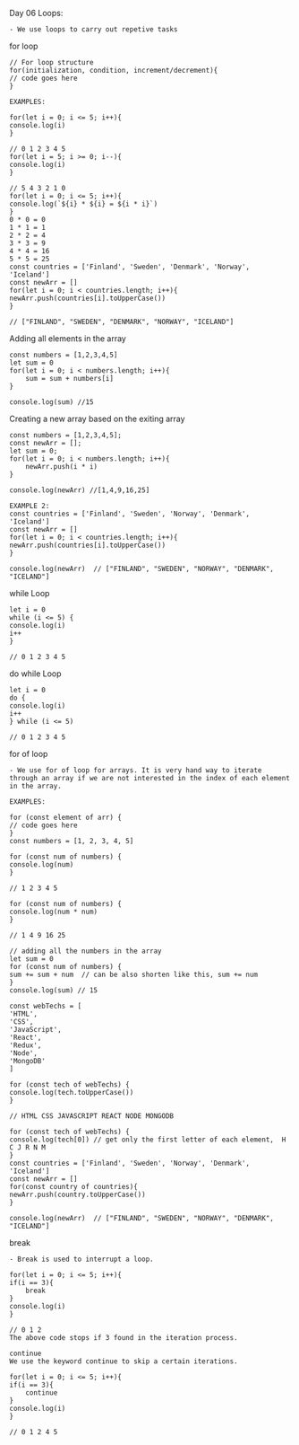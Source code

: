 Day 06 Loops:

    - We use loops to carry out repetive tasks

for loop

    // For loop structure
    for(initialization, condition, increment/decrement){
    // code goes here
    }

    EXAMPLES:

    for(let i = 0; i <= 5; i++){
    console.log(i)
    }

    // 0 1 2 3 4 5
    for(let i = 5; i >= 0; i--){
    console.log(i)
    }

    // 5 4 3 2 1 0
    for(let i = 0; i <= 5; i++){
    console.log(`${i} * ${i} = ${i * i}`)
    }
    0 * 0 = 0
    1 * 1 = 1
    2 * 2 = 4
    3 * 3 = 9
    4 * 4 = 16
    5 * 5 = 25
    const countries = ['Finland', 'Sweden', 'Denmark', 'Norway', 'Iceland']
    const newArr = []
    for(let i = 0; i < countries.length; i++){
    newArr.push(countries[i].toUpperCase())
    }

    // ["FINLAND", "SWEDEN", "DENMARK", "NORWAY", "ICELAND"]

Adding all elements in the array

    const numbers = [1,2,3,4,5]
    let sum = 0
    for(let i = 0; i < numbers.length; i++){
        sum = sum + numbers[i]
    }

    console.log(sum) //15

Creating a new array based on the exiting array

    const numbers = [1,2,3,4,5];
    const newArr = [];
    let sum = 0;
    for(let i = 0; i < numbers.length; i++){
        newArr.push(i * i)
    }

    console.log(newArr) //[1,4,9,16,25]

    EXAMPLE 2:
    const countries = ['Finland', 'Sweden', 'Norway', 'Denmark', 'Iceland']
    const newArr = []
    for(let i = 0; i < countries.length; i++){
    newArr.push(countries[i].toUpperCase())
    }

    console.log(newArr)  // ["FINLAND", "SWEDEN", "NORWAY", "DENMARK", "ICELAND"]


while Loop

    let i = 0
    while (i <= 5) {
    console.log(i)
    i++
    }

    // 0 1 2 3 4 5

do while Loop
    
    let i = 0
    do {
    console.log(i)
    i++
    } while (i <= 5)

    // 0 1 2 3 4 5



for of loop

    - We use for of loop for arrays. It is very hand way to iterate through an array if we are not interested in the index of each element in the array.

    EXAMPLES:

    for (const element of arr) {
    // code goes here
    }
    const numbers = [1, 2, 3, 4, 5]

    for (const num of numbers) {
    console.log(num)
    }

    // 1 2 3 4 5

    for (const num of numbers) {
    console.log(num * num)
    }

    // 1 4 9 16 25

    // adding all the numbers in the array
    let sum = 0
    for (const num of numbers) {
    sum += sum + num  // can be also shorten like this, sum += num
    }
    console.log(sum) // 15

    const webTechs = [
    'HTML',
    'CSS',
    'JavaScript',
    'React',
    'Redux',
    'Node',
    'MongoDB'
    ]

    for (const tech of webTechs) {
    console.log(tech.toUpperCase())
    }

    // HTML CSS JAVASCRIPT REACT NODE MONGODB

    for (const tech of webTechs) {
    console.log(tech[0]) // get only the first letter of each element,  H C J R N M
    }
    const countries = ['Finland', 'Sweden', 'Norway', 'Denmark', 'Iceland']
    const newArr = []
    for(const country of countries){
    newArr.push(country.toUpperCase())
    }

    console.log(newArr)  // ["FINLAND", "SWEDEN", "NORWAY", "DENMARK", "ICELAND"]



break

    - Break is used to interrupt a loop.

    for(let i = 0; i <= 5; i++){
    if(i == 3){
        break
    }
    console.log(i)
    }

    // 0 1 2
    The above code stops if 3 found in the iteration process.

    continue
    We use the keyword continue to skip a certain iterations.

    for(let i = 0; i <= 5; i++){
    if(i == 3){
        continue
    }
    console.log(i)
    }

    // 0 1 2 4 5